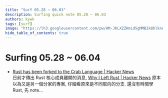 ```yaml
---
title: "Surf 05.28 ~ 06.03"
description: Surfing quick note 05.28 ~ 06.03
authors: kywk
tags: [surf]
image: "https://lh3.googleusercontent.com/pw/AM-JKLXZZHmidSgMMB2k8blkneclNRysPXLr__G7rZ4hPi2sN0jC67PHAbX1MyFj8hQX_MTZ6bwIMPwCyu2fu1bU0ZXSX09eu-OlSDb4U-9haUS_wgnVPLaCM6WQLsRbsnocF8X5Edmt35rDjytljbNEMsaf8A=w800-no?authuser=0"
hide_table_of_contents: true
---
```


Surfing 05.28 ~ 06.04
==================

- [Rust has been forked to the Crab Language | Hacker News](https://news.ycombinator.com/item?id=36122270)  
	日前才傳出 Rust 核心成員離開的消息, [Why I Left Rust | Hacker News](https://news.ycombinator.com/item?id=36101501) 原本以為又是另一個分家的專案, 仔細看原來是不同取向的分支. 還沒有時間學 Rust, 先 note...
